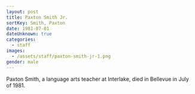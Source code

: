 ```yaml
---
layout: post
title: Paxton Smith Jr.
sortKey: Smith, Paxton
date: 1981-07-01
dateUnknown: true
categories:
  - staff
images:
  - /assets/staff/paxton-smith-jr-1.png
gender: male
---
```

Paxton Smith, a language arts teacher at Interlake, died in Bellevue in July of 1981.